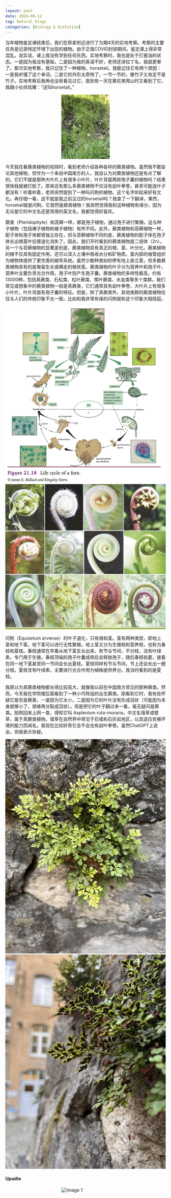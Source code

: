 ```yaml
---
layout: post
date: 2024-09-12
tag: Natural blogs
categories: [Ecology & Evolution]
---
```



当年植物鉴定课结束后，我们在耶拿附近进行了为期4天的实地考察。考察的主要任务是记录特定环境下出现的植物。由于正值COVID封锁期间，鉴定课上得非常混乱。说实话，课上我没有学到任何东西。实地考察时，我也是处于打酱油的状态。一是因为我没有基础，二是因为我的英语不好，老师还讲拉丁名，我就更晕了。那次实地考察，我只记住了一种植物，horsetail。我能记住它有两个原因：一是我听懂了这个单词，二是它的外形太奇特了，一节一节的，像竹子又肯定不是竹子。实地考察后我再也没有看见过它，直到有一天在慕尼黑爬山时又看到了它。我跟小伙伴炫耀：“这叫horsetail。”
<!--more-->

<img src="/assets/img/问荆.jpeg" alt="Image 1" style="display: block; margin: 0 auto; max-width: 30%; height: auto;">

今天我在看蕨类植物的视频时，看到老师介绍各种各样的蕨类植物。虽然我不敢妄论其他植物，但作为一个来自中国南方的人，我自认为对蕨类植物还是有点了解的。它们不就是那种大叶片上有很多小叶片，叶片背面两排孢子囊的植物吗？结果很快我就被打脸了。原来还有那么多蕨类植物不仅没有幼叶拳卷，甚至可能连叶子都没有！听着听着，老师突然提到了一种叫问荆的植物。这个名字听起来好有文化。再仔细一看，这不就是我之前见过的horsetail吗？我查了一下翻译，果然，horsetail就是问荆。它竟然是蕨类植物！我突然觉得我和这种植物有缘分，因为无论是它的中文名还是常用的英文名，我都觉得好喜欢。

蕨类（Pteridophyte）和苔藓一样，都是孢子植物，通过孢子进行繁殖，这与种子植物（包括裸子植物和被子植物）有所不同。此外，蕨类植物和苔藓植物一样，配子体和孢子体都曾独立存在，但与苔藓植物不同的是，蕨类植物的配子体在孢子体长出根茎叶后便退化消失了。因此，我们平时看到的蕨类植物是二倍体（2n）。另一个与苔藓植物的显著差别是，蕨类植物具有真正的根、茎、叶分化。蕨类植物的根不仅具有固定作用，还可以深入土壤中吸收水分和矿物质。茎内部的维管组织为植物体提供了更完善的输导系统。虽然少数种类如桫椤有地上直立茎，但多数蕨类植物具有的是匍匐生长或横走的根状茎。蕨类植物的叶子分为营养叶和孢子叶，营养叶主要负责光合作用，孢子叶则产生孢子囊。蕨类植物的多样性极高，约有13000种，包括真蕨类、石松类、松叶蕨类、楔叶蕨类、水韭类等多个类群。我们常见或想象中的蕨类植物一般是真蕨类，它们通常具有幼叶拳卷、大叶片上有很多小叶片，叶片背面有孢子囊的特征。但是，除了真蕨类外，其他类群的蕨类植物往往与人们的传统印象不太一致。比如和我非常有缘的问荆就和这个印象大相径庭。

<div class="image-row">
  <img src="/assets/img/蕨类.png" alt="Image 1" class="image">
  <img src="/assets/img/幼叶拳卷.jpeg" alt="Image 2" class="image">
</div>

问荆（Equisetum arvense）的叶子退化，只有根和茎。茎有两种类型，即地上茎和地下茎。地下茎可以进行无性繁殖。地上茎又分为生殖枝和营养枝，也称为春枝和夏枝。春枝通常在早春从地下茎生长出来，有节与节间，不分枝，没有叶绿素，专门用于生殖。春枝顶端的孢子叶囊成熟后会释放孢子，随后春枝枯萎，接着在同一地下茎甚至同一节间会长出夏枝。夏枝同样有节与节间，节上还会长出一圈分枝。夏枝含有叶绿素，主要进行光合作用为植株提供养分。我当时看到的是夏枝。

我原以为真蕨类植物都长得比较高大，就像我以前在中国南方常见的那种蕨类。然而，今天我在学院楼后面看到了一种小巧玲珑的丛生蕨类。刚看到它时，我有些怀疑它是否是蕨类，一是因为它太小，二是因为它的叶片没有形成羽状（可能因为本身就够小了，很难再分裂成羽状）。但是把它的叶子翻过来一看，毫无疑问是蕨类。拍照回来上网一查，得知它叫 Asplenium ruta-muraria，中文名墙草或壁草，属于真蕨类植物。墙草在自然界中常见于石墙和石灰岩地区，以其适应贫瘠环境的能力而闻名。我现在比较好奇它会不会也有幼叶拳卷。虽然ChatGPT上说会，但我表示存疑。

<div class="image-row">
  <img src="/assets/img/小蕨类1.jpeg" alt="Image 1" class="image">
  <img src="/assets/img/小蕨类2.jpeg" alt="Image 2" class="image">
</div>

#### Upadte
<img src="/assets/img/春节蕨类.jpeg" alt="Image 1" style="display: block; margin: 0 auto; max-width: 30%; height: auto;">



